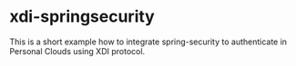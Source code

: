 xdi-springsecurity
==================

This is a short example how to integrate spring-security to authenticate in Personal Clouds using XDI protocol.
